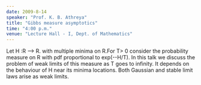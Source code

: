 ```yaml
---
date: 2009-8-14
speaker: "Prof. K. B. Athreya"
title: "Gibbs measure asymptotics"
time: "4:00 p.m."
venue: "Lecture Hall - I, Dept. of Mathematics"
---
```

Let H :R --> R. with multiple minima on R.For T> 0 consider the
probability measure on R with pdf proportional to exp(--H/T). In
this talk we  discuss the problem of weak limits of this measure as
T goes to infinity. It depends on the behaviour of H near its minima
locations. Both Gaussian and stable limit laws arise as weak limits.
